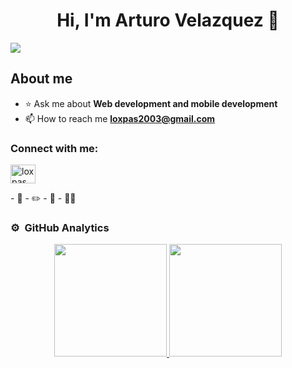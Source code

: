 <div align="center">
<h1 align="center">Hi, I'm Arturo Velazquez</a> 👋</h1>
</div>
<img src="https://i.imgur.com/weNbhGZ.png">

## About me

- ⭐ Ask me about **Web development and mobile development**
- 📫 How to reach me **loxpas2003@gmail.com**
<h3 align="left">Connect with me:</h3>
<p align="left">
<a href="https://linkedin.com/in/loxpas" target="blank"><img align="center" src="https://raw.githubusercontent.com/rahuldkjain/github-profile-readme-generator/master/src/images/icons/Social/linked-in-alt.svg" alt="loxpas" height="30" width="40" /></a>
</p> 
- 🎥 
- ✏️ 
- 📗 
- 🧑‍🏫 
<br>

### ⚙️ &nbsp;GitHub Analytics

<p align="center">
<a href="https://github.com/Loxpas">
<img height="180em" src="https://github-readme-stats-eight-theta.vercel.app/api?username=Loxpas&show_icons=true&theme=algolia&include_all_commits=true&count_private=true"/>
  <img height="180em" src="https://github-readme-stats-eight-theta.vercel.app/api/top-langs/?username=Loxpas&layout=compact&langs_count=8&theme=algolia"/>
</a>
</p>
